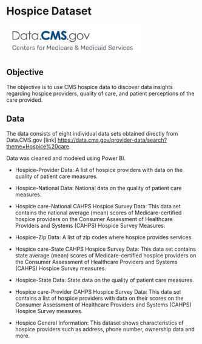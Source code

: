 
# Hospice Dataset

![Data.CMS.gov](./CMS_logo.png)

## Objective
The objective is to use CMS hospice data to discover data insights regarding hospice providers, quality of care, and patient perceptions of the care provided.

## Data
The data consists of eight individual data sets obtained directly from Data.CMS.gov [link] https://data.cms.gov/provider-data/search?theme=Hospice%20care. 

Data was cleaned and modeled using Power BI.

- Hospice-Provider Data:
A list of hospice providers with data on the quality of patient care measures.

- Hospice-National Data:
National data on the quality of patient care measures.

- Hospice care-National CAHPS Hospice Survey Data:
This data set contains the national average (mean) scores of Medicare-certified hospice providers on the Consumer Assessment of Healthcare Providers and Systems (CAHPS) Hospice Survey Measures. 

- Hospice-Zip Data:
A list of zip codes where hospice provides services. 

- Hospice care-State CAHPS Hospice Survey Data:
This data set contains state average (mean) scores of Medicare-certified hospice providers on the Consumer Assessment of Healthcare Providers and Systems (CAHPS) Hospice Survey measures. 

- Hospice-State Data:
State data on the quality of patient care measures. 

- Hospice care-Provider CAHPS Hospice Survey Data:
This data set contains a list of hospice providers with data on their scores on the Consumer Assessment of Healthcare Providers and Systems (CAHPS) Hospice Survey measures. 

- Hospice General Information:
This dataset shows characteristics of hospice providers such as address, phone number, ownership data and more.